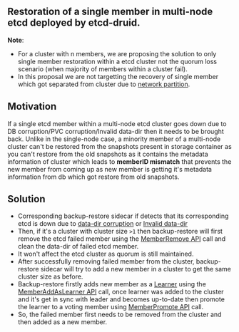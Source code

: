 ## Restoration of a single member in multi-node etcd deployed by etcd-druid.

**Note**:
- For a cluster with n members, we are proposing the solution to only single member restoration within a etcd cluster not the quorum loss scenario (when majority of members within a cluster fail).
- In this proposal we are not targetting the recovery of single member which got separated from cluster due to [network partition](https://etcd.io/docs/v3.3/op-guide/failures/#network-partition).

## Motivation
If a single etcd member within a multi-node etcd cluster goes down due to DB corruption/PVC corruption/Invalid data-dir then it needs to be brought back. Unlike in the single-node case, a minority member of a multi-node cluster can't be restored from the snapshots present in storage container as you can't restore from the old snapshots as it contains the metadata information of cluster which leads to **memberID mismatch** that prevents the new member from coming up as new member is getting it's metadata information from db which got restore from old snapshots.

## Solution
- Corresponding backup-restore sidecar if detects that its corresponding etcd is down due to [data-dir corruption](https://github.com/gardener/etcd-backup-restore/blob/7d27a47f5793b0949492d225ada5fd8344b6b6a2/pkg/initializer/validator/datavalidator.go#L177) or [Invalid data-dir](https://github.com/gardener/etcd-backup-restore/blob/7d27a47f5793b0949492d225ada5fd8344b6b6a2/pkg/initializer/validator/datavalidator.go#L204)
- Then, if it's a cluster with cluster size `>1` then backup-restore will first remove the etcd failed member using the [MemberRemove API](https://github.com/etcd-io/etcd/blob/ae9734ed278b7a1a7dfc82e800471ebbf9fce56f/clientv3/cluster.go#L45-L46) call and clean the data-dir of failed etcd member.
- It won't affect the etcd cluster as quorum is still maintained.
- After successfully removing failed member from the cluster, backup-restore sidecar will try to add a new member in a cluster to get the same cluster size as before.
- Backup-restore firstly adds new member as a [Learner](https://etcd.io/docs/v3.3/learning/learner/) using the [MemberAddAsLearner API](https://github.com/etcd-io/etcd/blob/ae9734ed278b7a1a7dfc82e800471ebbf9fce56f/clientv3/cluster.go#L42-L43) call, once learner was added to the cluster and it's get in sync with leader and becomes up-to-date then promote the learner to a voting member using [MemberPromote API](https://github.com/etcd-io/etcd/blob/ae9734ed278b7a1a7dfc82e800471ebbf9fce56f/clientv3/cluster.go#L51-L52) call.
- So, the failed member first needs to be removed from the cluster and then added as a new member.
